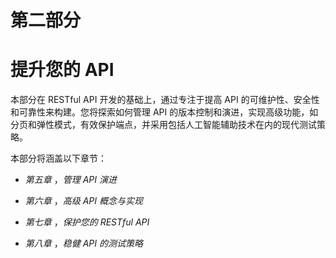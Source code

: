 # 第二部分

# 提升您的 API

本部分在 RESTful API 开发的基础上，通过专注于提高 API 的可维护性、安全性和可靠性来构建。您将探索如何管理 API 的版本控制和演进，实现高级功能，如分页和弹性模式，有效保护端点，并采用包括人工智能辅助技术在内的现代测试策略。

本部分将涵盖以下章节：

+   *第五章* ，*管理 API 演进*

+   *第六章* ，*高级 API 概念与实现*

+   *第七章* ，*保护您的 RESTful API*

+   *第八章* ，*稳健 API 的测试策略*
